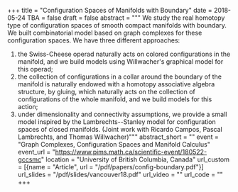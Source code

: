 +++
title = "Configuration Spaces of Manifolds with Boundary"
date = 2018-05-24
TBA = false
draft = false
abstract = """
We study the real homotopy type of configuration spaces of smooth compact manifolds with boundary. We built combinatorial model based on graph complexes for these configuration spaces. We have three different approaches:
1. the Swiss-Cheese operad naturally acts on colored configurations in the manifold, and we build models using Willwacher's graphical model for this operad;
1. the collection of configurations in a collar around the boundary of the manifold is naturally endowed with a homotopy associative algebra structure, by gluing, which naturally acts on the collection of configurations of the whole manifold, and we build models for this action;
3. under dimensionality and connectivity assumptions, we provide a small model inspired by the Lambrechts--Stanley model for configuration spaces of closed manifolds.
(Joint work with Ricardo Campos, Pascal Lambrechts, and Thomas Willwacher)"""
abstract_short = ""
event = "Graph Complexes, Configuration Spaces and Manifold Calculus"
event_url = "https://www.pims.math.ca/scientific-event/180522-gccsmc"
location = "University of British Columbia, Canada"
url_custom = [{name = "Article", url = "/pdf/papers/config-boundary.pdf"}]
url_slides = "/pdf/slides/vancouver18.pdf"
url_video = ""
url_code = ""
+++
